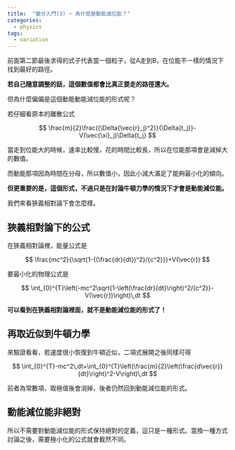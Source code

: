 ```yaml
---
title:  "變分入門(3) ─ 為什麼是動能減位能？"
categories:
  - physics
tags:
  - variation
---
```



前面第二節最後求得的式子代表當一個粒子，從A走到B，在位能不一樣的情況下找到最好的路徑。




**若自己隨意調整的話，這個數值都會比真正要走的路徑還大。**




但為什麼偏偏是這個動能動能減位能的形式呢？




若仔細看原本的離散公式

$$
\frac{m}{2}\frac{(\Delta{\vec{r}_j)^2}}{\Delta{t_j}}-V(\vec{\xi}_j)\Delta{t_j}
$$

當走到位能大的時候，速率比較慢，花的時間比較長，所以在位能那項會是減掉大的數值。

而動能那項因為時間在分母，所以數值小，因此小減大滿足了能夠最小化的傾向。




**但更重要的是，這個形式，不過只是在討論牛頓力學的情況下才會是動能減位能。**




我們來看狹義相對論下會怎麼樣。



## 狹義相對論下的公式

在狹義相對論裡，能量公式是

$$
\frac{mc^2}{\sqrt{1-{(\frac{dr}{dt})^2}/{c^2}}}+V(\vec{r})
$$

要最小化的物理公式是

$$
\int_{0}^{T}\left(-mc^2\sqrt{1-\left(\frac{dr}{dt}\right)^2/{c^2}}-V(\vec{r})\right)\,dt
$$




**可以看到在狹義相對論裡面，就不是動能減位能的形式了！**




## 再取近似到牛頓力學

來驗證看看，若速度很小恢復到牛頓近似，二項式展開之後同樣可得

$$
\int_{0}^{T}-mc^2\,dt+\int_{0}^{T}\left(\frac{m}{2}\left(\frac{d\vec{r}}{dt}\right)^2-V\right)\,dt
$$

前者為常數項，取極值後會消掉，後者仍然回到動能減位能的形式。




## 動能減位能非絕對

所以不需要對動能減位能的形式保持絕對的定義，這只是一種形式。當換一種方式討論之後，需要極小化的公式就會截然不同。

